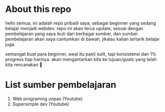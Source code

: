 # About this repo

hello semua, ini adalah repo pribadi saya, sebagai beginner yang sedang belajar menjadi webdev.
repo ini akan terus update, sesuai dengan pembelajaran yang saya ikuti dari berbagai sumber, dan sumber pembelajaran akan saya cantumkan di bawah, jikalau kalian tertarik belajar juga.

semangat buat para beginner, awal itu pasti sulit, tapi konsistensi dan 1% progress tiap harinya. akan mengantarkan kita ke tujuan/goals yang telah kita rencanakan 🤝

# List sumber pembelajaran

1. Web programing unpas (Youtube)
2. Supersimple dev (Youtube)
